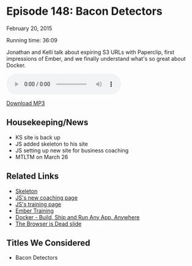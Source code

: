 Episode 148: Bacon Detectors
====
February 20, 2015

Running time: 36:09

Jonathan and Kelli talk about expiring S3 URLs with Paperclip, first impressions of Ember, and we finally understand what's so great about Docker.

<audio preload="auto" controls>
    <source src="https://s3.amazonaws.com/nitch/Episode_148_Bacon_Detectors.mp3" type="audio/mpeg" />
    <source src="https://s3.amazonaws.com/nitch/Episode_148_Bacon_Detectors.ogg" type="audio/ogg" />
    Your browser does not support HTML5 audio. Please download the episode using the link below.
</audio>

[Download MP3](https://s3.amazonaws.com/nitch/Episode_148_Bacon_Detectors.mp3 "Episode 148: Bacon Detectors")

## Housekeeping/News

* KS site is back up
* JS added skeleton to his site
* JS setting up new site for business coaching
* MTLTM on March 26

## Related Links

* [Skeleton](http://getskeleton.com/)
* [JS's new coaching page](https://jonathanstark.com/coaching)
* [JS's training page](https://jonathanstark.com/leap)
* [Ember Training](http://www.tilde.io/events/introduction-to-ember-online/)
* [Docker - Build, Ship and Run Any App, Anywhere](https://www.docker.com/)
* [The Browser is Dead slide](http://files.jstark.co/ZrAF)

## Titles We Considered

* Bacon Detectors